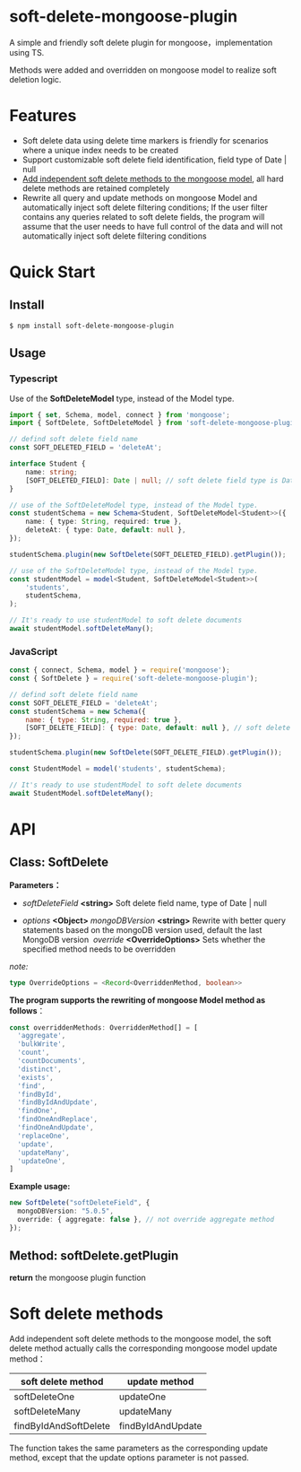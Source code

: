 soft-delete-mongoose-plugin
================

A simple and friendly soft delete plugin for mongoose，implementation using TS.

Methods were added and overridden on mongoose model to realize soft deletion logic.

# Features

- Soft delete data using delete time markers is friendly for scenarios where a unique index needs to be created
- Support customizable soft delete field identification, field type of Date | null
- [Add independent soft delete methods to the mongoose model](#soft-delete-methods), all hard delete methods are retained completely
- Rewrite all query and update methods on mongoose Model and automatically inject soft delete filtering conditions; If the user filter contains any queries related to soft delete fields, the program will assume that the user needs to have full control of the data and will not automatically inject soft delete filtering conditions



# Quick Start

## Install

```
$ npm install soft-delete-mongoose-plugin
```



## Usage

### Typescript

Use of the **SoftDeleteModel** type, instead of the Model type.

```typescript
import { set, Schema, model, connect } from 'mongoose';
import { SoftDelete, SoftDeleteModel } from 'soft-delete-mongoose-plugin';

// defind soft delete field name
const SOFT_DELETED_FIELD = 'deleteAt';

interface Student {
    name: string;
    [SOFT_DELETED_FIELD]: Date | null; // soft delete field type is Date or null
}

// use of the SoftDeleteModel type, instead of the Model type.
const studentSchema = new Schema<Student, SoftDeleteModel<Student>>({
    name: { type: String, required: true },
    deleteAt: { type: Date, default: null },
});

studentSchema.plugin(new SoftDelete(SOFT_DELETED_FIELD).getPlugin());

// use of the SoftDeleteModel type, instead of the Model type.
const studentModel = model<Student, SoftDeleteModel<Student>>(
    'students',
    studentSchema,
);

// It's ready to use studentModel to soft delete documents
await studentModel.softDeleteMany();
```



### JavaScript

```javascript
const { connect, Schema, model } = require('mongoose');
const { SoftDelete } = require('soft-delete-mongoose-plugin');

// defind soft delete field name
const SOFT_DELETE_FIELD = 'deleteAt';
const studentSchema = new Schema({
    name: { type: String, required: true },
    [SOFT_DELETE_FIELD]: { type: Date, default: null }, // soft delete field type must be Date | null
});

studentSchema.plugin(new SoftDelete(SOFT_DELETE_FIELD).getPlugin());

const StudentModel = model('students', studentSchema);

// It's ready to use studentModel to soft delete documents
await StudentModel.softDeleteMany();
```



# API

## Class: SoftDelete

**Parameters：**

- *softDeleteField* **\<string\>**  Soft delete field name, type of Date | null

- *options* **\<Object\>**
​  *mongoDBVersion* **\<string\>**  Rewrite with better query statements based on the mongoDB version used, default the last MongoDB version
​  *override* **\<OverrideOptions\>** Sets whether the specified method needs to be overridden

*note:*

```typescript
type OverrideOptions = <Record<OverriddenMethod, boolean>>
```



**The program supports the rewriting of mongoose Model method as follows**：

```typescript
const overriddenMethods: OverriddenMethod[] = [
  'aggregate',
  'bulkWrite',
  'count',
  'countDocuments',
  'distinct',
  'exists',
  'find',
  'findById',
  'findByIdAndUpdate',
  'findOne',
  'findOneAndReplace',
  'findOneAndUpdate',
  'replaceOne',
  'update',
  'updateMany',
  'updateOne',
]
```



**Example usage:**

```typescript
new SoftDelete("softDeleteField", {
  mongoDBVersion: "5.0.5",
  override: { aggregate: false }, // not override aggregate method
});
```



## Method: softDelete.getPlugin

**return** <Function>  the mongoose plugin function



# Soft delete methods

Add independent soft delete methods to the mongoose model, the soft delete method actually calls the corresponding mongoose model update method：

| soft delete method    | update method     |
| --------------------- | ----------------- |
| softDeleteOne         | updateOne         |
| softDeleteMany        | updateMany        |
| findByIdAndSoftDelete | findByIdAndUpdate |

The function takes the same parameters as the corresponding update method, except that the update options parameter is not passed.

